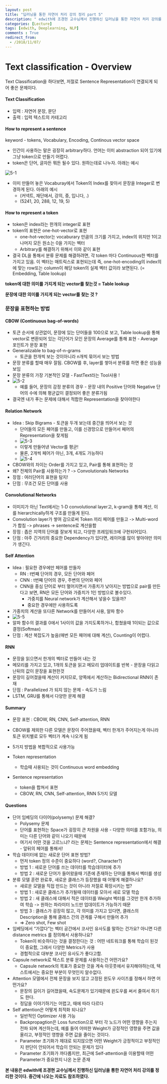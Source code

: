 ```yaml
---
layout: post
title: "딥러닝을 통한 자연어 처리 강의 정리 part 5"
description: " edwith에 조경현 교수님께서 진행하신 딥러닝을 통한 자연어 처리 강의를 정리, Text Classification & Sentence Representation"
categories: [Lecture]
tags: [edwith, Deeplearning, NLP]
comments : True
redirect_from:
  - /2018/11/07/
---
```




# Text classification - Overview

Text Classification을 하다보면, 저절로 Sentence Representation이 연결되게 되어 좋은 문제이다.



#### Text Classification

- 입력 : 자연어 문장, 문단
- 출력 : 입력 텍스트의 카테고리



#### How to represent a sentence

keyword - tokens, Vocabulary, Encoding, Continous vector space

- 인간이 사용하는 말은 굉장히 arbitrary하다. 언어는 이미 abstraction 되어 있기에 그냥 token으로 만들기 어렵다.
- token은 단어, 글자든 뭐든 될수 있다. 원하는데로 나누자. 아래는 예시

![5-1](https://i.imgur.com/oj11BMa.png)

- 이미 만들어 놓은 Vocaburay에서 Token의 Index를 찾아서 문장을 Integer로 변경하게 된다. 아래의 예시
  - (커넥트, 재단에서, 강의, 중, 입니다, .)
  - (5241, 20, 288, 12, 19, 5)



#### How to represent a token

- token은 index라는 한개의 integer로 표현
- token의 표현은 one-hot-vector로 표현
  - one-hot-vector는 vocaburary 만큼의 크기를 가지고, index의 위치만 1이고 나머지 모든 원소는 0을 가지는 벡터
  - Arbitrary를 해결하기 위해서 이와 같이 표현
- 결국 DL을 통해서 분류 문제를 해결하려면, 각 token 마다 Continuous한 벡터를 가지고 있음. 이 벡터는 매트릭스로 표현되는데 즉, one-hot-encoding의 index의에 맞는 row또는 column이 해당 token의 실제 벡터 값이라 보면된다. (= Embedding, Table lookup)



**token에 대한 의미를 가지게 되는 vector를 찾는것 = Table lookup**

**문장에 대한 의미를 가지게 되는 vector를 찾는 것 ?**

 

### 문장을 표현하는 방법

#### CBOW (Continuous bag-of-words)

- 토큰 순서에 상관없이, 문장에 있는 단어들을 100으로 보고, Table lookup을 통해 vector로 변환되어 있는 각단어가 모인 문장의 Average를 통해 표현 - Average 포인트가 문장 표현
- Generalizable to bag-of-n-grams
  - 토큰을 한개씩 보는 것이아니라 n개씩 묶어서 보는 방법
- 문장 분류를 할때 매우 잘됨. CBOW를 후, layer를 쌓아서 분류를 하면 좋은 성능을 보임 
- 문장 분류의 가장 기본적인 모델 - FastText라는 Tool사용 !
- ![5-2](https://i.imgur.com/khauRk7.png)
  - 예를 들어, 문장의 감정 분류의 경우 - 문장 내의 Positive 단어와 Negative 단어의 수에 의해 평균값이 결정되어 좋은 분류가됨
- 결국엔 내가 푸는 문제에 대해서 적합한 Representation을 찾아야한다



#### Relation Network

- Idea : Skip Bigrams - 토큰을 두개 보는데 중간을 띄어서 보는 것
  - 단어들의 모든 페어를 만들고, 이를 신경망으로 만들어서 페어의 Representation을 찾게됨
  - ![5-3](https://i.imgur.com/SjdIf6J.png)
  - 이렇게 만들어낸 Vector를 평균!
  - 물론, 2개씩 페어가 아닌, 3개, 4개도 가능하다
  - ![5-4](https://i.imgur.com/yYX5uyE.png)
- CBOW와의 차이는 Order를 가지고 있고, Pair를 통해 표현하는 것
- 왜? 전체의 Pair를 사용하는가 ? -> Convolutionals Networks
- 장점 : 여러단어의 표현을 탐지!
- 단점 : 무조건 모든 단어를 사용



#### Convolutional Networks

- 이미지가 아닌 Text에서는 1-D convolutional layer고, k-gram을 통해 계산, 이를 hierarchically하게 구조를 만들게 된다.
- Convolution layer가 쌓여 감으로써 Token 끼리 페어를 만들고 -> Multi-word가 합침 -> phrases -> sentence로 계산을함
- 장점 : 좁은 지역의 단어를 잘보게 되고, 다양한 프레임워크에 구현되어있다.
- 단점 : 아주 긴거리의 중요한 Dependency가 있다면, 레이어를 많이 쌓아야만 의미가 생긴다.



#### Self Attention

- Idea : 필요한 경우에만 페어를 만들자
  - RN : t번째 단어의 경우, 모든 단어와 페어
  - CNN : t번째 단어의 경우, 주변의 단어와 페어
  - CNN을 중심 단어로 부터 멀어지면서 가중치가 낮아지는 방법으로 pair를 만든다고 보면, RN은 모든 단어와 가중치가 1인 방법으로 볼수있다.
    - 가중치를 Neural network가 계산해서 넣을수 있을까?
    - 중요한 경우에만 사용하도록
- 가중치의 계산을 또다른 Network를 만들어서 사용, 알파 함수
- ![5-5](https://i.imgur.com/MOs3mjD.png)
- 알파 함수의 결과를 0에서 1사이의 값을 가지도록하거나, 합쳤을때 1이되는 값으로 결정(Softmax)
- 단점 : 계산 복잡도가 높음(매번 모든 페어에 대해 계산), Counting이 어렵다.



#### RNN

- 문장을 읽으면서 한개의 벡터로 만들어 내는 것
- 메모리를 가지고 있고, 1개의 토큰을 읽고 메모리 업데이트를 반복 - 문장을 다읽고 난뒤의 값이 문장을 표현한것
- 문장이 길어졌을때 계산이 커지므로, 양쪽에서 계산하는 Bidirectional RNN이 존재
- 단점 : Parallelized 가 되지 않는 문제 - 속도가 느림
- LSTM, GRU를 통해서 다양한 문제 해결



#### Summary

- 문장 표현 : CBOW, RN, CNN, Self-attention, RNN
- CBOW를 제외한 다른 모델은 문장이 주어졌을때, 벡터 한개가 주어지는게 아니라 토큰 위치별로 모두 벡터가 계속 나오게 됨
- 5가지 방법을 복합적으로 사용가능



- Token representation
  - 학습때 사용되는 것이 Continuous word embedding
- Sentence representation
  - token을 합쳐서 표현
  - CBOW, RN, CNN, Self-attention, RNN 5가지 모델



#### Questions

- 단어 임베딩의 다이어(polysemy) 문제 해결?
  - Polysemy 문제 
  - 단어를 표현하는 Space가 굉장히 큰 차원을 사용 - 다양한 의미를 포함가능, 의미는 다른 단어와 같이 나오기 때문에
  - 여기서 어떤 것을 고르느냐? 라는 문제는 Sentence representation에서 해결 - 앞뒤의 페어를 통해서!
- 학습 데이터에 없는 새로운 단어 표현 방법?
  - 먼저 token 정의 수준이 중요하다 (word?, Character?)
  - 방법 1 : 새로운 단어를 쓰는 데이터를 학습데이터에 추가
  - 방법 2 : 새로운 단어가 들어왔을때 기존에 존재하는 단어를 통해서 벡터를 생성
- 분류 모델 훈련 완료후, 새로운 클래스가 등장했을 때 어떻게 해결하나요?
  - 새로운 모델을 직접 만드는 것이 아니라 저절로 확장시키는 법?
  - 방법 1 : 새로운 클래스가 추가될때 데이터를 모아서 새로 모델 학습
  - 방법 2 : 새 클래스에 대해서 적은 데이터를 Weight 벡터를 그것만 한개 추가하여 학습 -> 원하는 파라미터 노드만 업데이트가 가능하기 때문
  - 방법 3 : 클래스가 굉장히 많고, 각 의미를 가지고 있다면, 클래스의 Description을 통해 클래스 간의 관계를 구해서 만들어 추가
  -  => Zero shot, Few shot
- 임베딩에서 “가깝다”는 벡터 공간에서 코사인 유사도를 말하는 건가요? 아니면 다른 distance metrics 를 정의해서 사용하나요?
  - Token이 비슷하다는 것을 결정한다는 것 : 어떤 네트워크를 통해 학습이 된것이 중요함, 그래서 다양한 Metrics가 사용
  - 경험적으로 대부분 코사인 유사도가 좋다고함.
- Capsule network로 텍스트 분류 문제를 사용하는건 어떤가요?
  - Capsule network의 목표가 중요한 것을 계속 아웃풋에서 유지해야하는데, 텍스트에서는 중요한 부분이 무엇인지 알수없다.
- Attention 모델에서 전체 문장을 보지 않고 고정된 윈도우 사이즈를 정해서 하면 어떤가요?
  - 문장의 길이가 길어졌을때, 속도문제가 있기때문에 윈도우를 써서 줄여서 하기도 한다. 
  - 정답을 이야기하기는 어렵고, 때에 따라 다르다
- Self attention은 어떻게 최적화 되나요?
  - 일반적인 Optimizer 사용 가능
  - Backpropagtion은 Loss function으로 부터 각 노드가 어떤 영향을 주는지 전파 되며 계산하는데, 예를 들어 어떠한 Weight가 긍정적인 영향을 주면 값을 올리고, 부정적인 영향을 주면 값을 줄이는 것이다.
  - Parameter 초기화가 제대로 되지않으면 어떤 Weight가 긍정적이고 부정적인지 판단이 안되어서 학습이 안되는 문제가 있다
  - Parameter 초기화가 까다롭지만, 최근에 Self-attention을 이용할때 어떤 Parameter가 중요한지 나온 논문 존재



**본 내용은 edwith에 조경현 교수님께서 진행하신 딥러닝을 통한 자연어 처리 강의를 정리한 것이다. 중간에 나오는 자료도 참조하였다.**